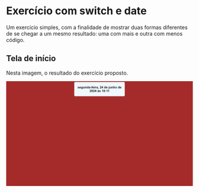 # Exercício com switch e date

Um exercício simples, com a finalidade de mostrar duas formas diferentes de se chegar a um mesmo resultado: uma com mais e outra com menos código.

## Tela de início

Nesta imagem, o resultado do exercício proposto.

![Screenshot](/JavaScript%20-%20Lógica%20de%20programação/Aula%2010/assets/images/exercicioHora.png)